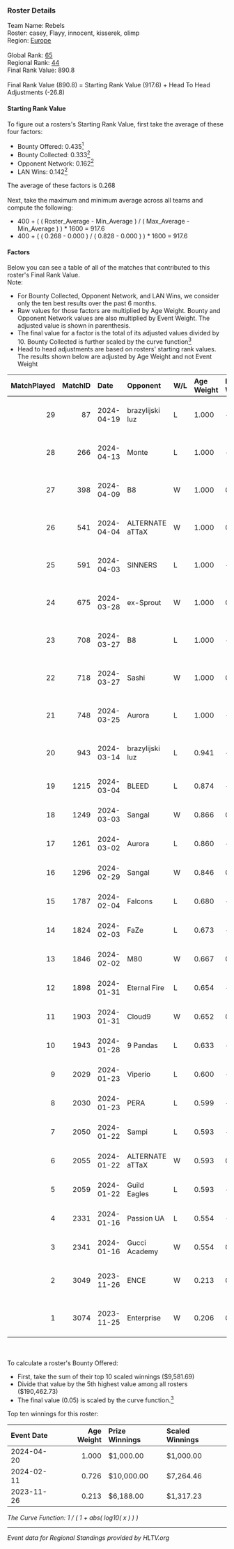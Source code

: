 ### Roster Details<br />
Team Name: Rebels<br />
Roster: casey, Flayy, innocent, kisserek, olimp<br />
Region: [Europe]( ../standings_europe.md)<br />
<br />
Global Rank: [65](../standings_global.md)<br />
Regional Rank: [44]( ../standings_europe.md)<br />
Final Rank Value:  890.8<br />
<br />
Final Rank Value (890.8) = Starting Rank Value (917.6) + Head To Head Adjustments (-26.8)<br />

#### Starting Rank Value<br />
To figure out a rosters's Starting Rank Value, first take the average of these four factors:<br />
- Bounty Offered: 0.435[<sup>1</sup>](#table2)
- Bounty Collected: 0.333[<sup>2</sup>](#table1)
- Opponent Network: 0.162[<sup>2</sup>](#table1)
- LAN Wins: 0.142[<sup>2</sup>](#table1)

The average of these factors is 0.268<br />
<br />
Next, take the maximum and minimum average across all teams and compute the following:<br />
- 400 + ( ( Roster_Average - Min_Average ) / ( Max_Average - Min_Average ) ) * 1600 = 917.6
- 400 + ( ( 0.268 - 0.000 ) / ( 0.828 - 0.000 ) ) * 1600 = 917.6


#### Factors<br />
Below you can see a table of all of the matches that contributed to this roster's Final Rank Value.<br />
Note:<br />

- For Bounty Collected, Opponent Network, and LAN Wins, we consider only the ten best results over the past 6 months.
- Raw values for those factors are multiplied by Age Weight. Bounty and Opponent Network values are also multiplied by Event Weight. The adjusted value is shown in parenthesis.
- The final value for a factor is the total of its adjusted values divided by 10. Bounty Collected is further scaled by the curve function[<sup>3</sup>](#curveFunction)
- Head to head adjustments are based on rosters' starting rank values. The results shown below are adjusted by Age Weight and not Event Weight
<span id="table1"></span><br />


| MatchPlayed | MatchID | Date       | Opponent        | W/L | Age Weight | Event Weight | Bounty Collected | Opponent Network | LAN Wins  | H2H Adjustment | Participating Roster                    |
| -: | -: | :- | :- | :- | :- | :- | :- | :- | :- | -: | :- |
|          29 |      87 | 2024-04-19 | brazylijski luz | L   | 1.000      | -            | -                | -                | -         |         -18.09 | casey, Flayy, innocent, kisserek, olimp |
|          28 |     266 | 2024-04-13 | Monte           | L   | 1.000      | -            | -                | -                | -         |          -7.55 | casey, Flayy, innocent, kisserek, olimp |
|          27 |     398 | 2024-04-09 | B8              | W   | 1.000      | 0.500        | 0.003 (0.001)    | 0.655 (0.328)    | 0 (0.000) |          14.36 | casey, Flayy, innocent, kisserek, olimp |
|          26 |     541 | 2024-04-04 | ALTERNATE aTTaX | W   | 1.000      | 0.500        | 0.019 (0.010)    | 0.639 (0.320)    | 0 (0.000) |          12.46 | casey, Flayy, innocent, kisserek, olimp |
|          25 |     591 | 2024-04-03 | SINNERS         | L   | 1.000      | -            | -                | -                | -         |         -10.77 | casey, Flayy, innocent, kisserek, olimp |
|          24 |     675 | 2024-03-28 | ex-Sprout       | W   | 1.000      | 0.500        | 0.000 (0.000)    | 0.155 (0.077)    | 0 (0.000) |           5.67 | casey, Flayy, innocent, kisserek, olimp |
|          23 |     708 | 2024-03-27 | B8              | L   | 1.000      | -            | -                | -                | -         |         -15.61 | casey, Flayy, innocent, kisserek, olimp |
|          22 |     718 | 2024-03-27 | Sashi           | W   | 1.000      | 0.143        | 0.064 (0.009)    | 1.000 (0.143)    | 0 (0.000) |          16.70 | casey, Flayy, innocent, kisserek, olimp |
|          21 |     748 | 2024-03-25 | Aurora          | L   | 1.000      | -            | -                | -                | -         |          -3.15 | casey, Flayy, innocent, kisserek, olimp |
|          20 |     943 | 2024-03-14 | brazylijski luz | L   | 0.941      | -            | -                | -                | -         |         -18.90 | casey, Flayy, kisserek, olimp, SZPERO   |
|          19 |    1215 | 2024-03-04 | BLEED           | L   | 0.874      | -            | -                | -                | -         |          -8.22 | casey, Flayy, kisserek, olimp, sNx      |
|          18 |    1249 | 2024-03-03 | Sangal          | W   | 0.866      | 0.500        | -                | 0.685 (0.297)    | 0 (0.000) |           6.98 | casey, Flayy, kisserek, olimp, sNx      |
|          17 |    1261 | 2024-03-02 | Aurora          | L   | 0.860      | -            | -                | -                | -         |          -2.94 | casey, Flayy, kisserek, olimp, sNx      |
|          16 |    1296 | 2024-02-29 | Sangal          | W   | 0.846      | 0.500        | -                | 0.685 (0.290)    | 0 (0.000) |           6.66 | casey, Flayy, kisserek, olimp, sNx      |
|          15 |    1787 | 2024-02-04 | Falcons         | L   | 0.680      | -            | -                | -                | -         |          -2.32 | casey, Flayy, kisserek, olimp, sNx      |
|          14 |    1824 | 2024-02-03 | FaZe            | L   | 0.673      | -            | -                | -                | -         |          -0.05 | casey, Flayy, kisserek, olimp, sNx      |
|          13 |    1846 | 2024-02-02 | M80             | W   | 0.667      | 0.143        | 0.087 (0.008)    | 0.454 (0.043)    | 1 (0.667) |          13.31 | casey, Flayy, kisserek, olimp, sNx      |
|          12 |    1898 | 2024-01-31 | Eternal Fire    | L   | 0.654      | -            | -                | -                | -         |          -0.35 | casey, Flayy, kisserek, olimp, sNx      |
|          11 |    1903 | 2024-01-31 | Cloud9          | W   | 0.652      | 0.143        | 0.475 (0.044)    | 0.623 (0.058)    | 1 (0.652) |          20.27 | casey, Flayy, kisserek, olimp, sNx      |
|          10 |    1943 | 2024-01-28 | 9 Pandas        | L   | 0.633      | -            | -                | -                | -         |          -4.55 | casey, Flayy, kisserek, olimp, sNx      |
|           9 |    2029 | 2024-01-23 | Viperio         | L   | 0.600      | -            | -                | -                | -         |         -16.78 | casey, Flayy, kisserek, olimp, sNx      |
|           8 |    2030 | 2024-01-23 | PERA            | L   | 0.599      | -            | -                | -                | -         |         -11.29 | casey, Flayy, kisserek, olimp, sNx      |
|           7 |    2050 | 2024-01-22 | Sampi           | L   | 0.593      | -            | -                | -                | -         |          -8.04 | casey, Flayy, kisserek, olimp, sNx      |
|           6 |    2055 | 2024-01-22 | ALTERNATE aTTaX | W   | 0.593      | 0.143        | 0.026 (0.002)    | -                | 0 (0.000) |           6.49 | casey, Flayy, kisserek, olimp, sNx      |
|           5 |    2059 | 2024-01-22 | Guild Eagles    | L   | 0.593      | -            | -                | -                | -         |          -6.19 | casey, Flayy, kisserek, olimp, sNx      |
|           4 |    2331 | 2024-01-16 | Passion UA      | L   | 0.554      | -            | -                | -                | -         |          -9.14 | casey, Flayy, kisserek, olimp, sNx      |
|           3 |    2341 | 2024-01-16 | Gucci Academy   | W   | 0.554      | 0.143        | 0.013 (0.001)    | -                | 0 (0.000) |           4.84 | casey, Flayy, kisserek, olimp, sNx      |
|           2 |    3049 | 2023-11-26 | ENCE            | W   | 0.213      | 0.344        | 0.299 (0.022)    | 0.446 (0.033)    | -         |           6.17 | Goofy, hades, jcobbb, KEi, Kylar        |
|           1 |    3074 | 2023-11-25 | Enterprise      | W   | 0.206      | 0.344        | 0.026 (0.002)    | 0.452 (0.032)    | -         |           3.17 | Flayy, kisserek, moonwalk, olimp, sNx   |

<br />
<span id="table2"></span><br />
To calculate a roster's Bounty Offered:<br />

- First, take the sum of their top 10 scaled winnings ($9,581.69)
- Divide that value by the 5th highest value among all rosters ($190,462.73)
- The final value (0.05) is scaled by the curve function.[<sup>3</sup>](#curveFunction)

Top ten winnings for this roster:<br />

| Event Date | Age Weight | Prize Winnings | Scaled Winnings |
| :- | -: | :- | :- |
| 2024-04-20 |      1.000 | $1,000.00      | $1,000.00       |
| 2024-02-11 |      0.726 | $10,000.00     | $7,264.46       |
| 2023-11-26 |      0.213 | $6,188.00      | $1,317.23       |


<span id="curveFunction"></span>_The Curve Function: 1 / ( 1 + abs( log10( x ) ) )_<br />

---
_Event data for Regional Standings provided by HLTV.org_<br />
